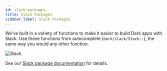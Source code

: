 ```yaml
---
id: slack-packages
title: Slack Packages
sidebar_label: Slack Packages
---
```


We've built in a variety of functions to make it easier to build Dark apps with
Slack. Use these functions from autocomplete (`dark/slack/Slack::`), the same
way you would any other function.

![Slack](/img/packages/slack/slackpackage.png)

See our [Slack package documentation](/packages#slack) for details.
